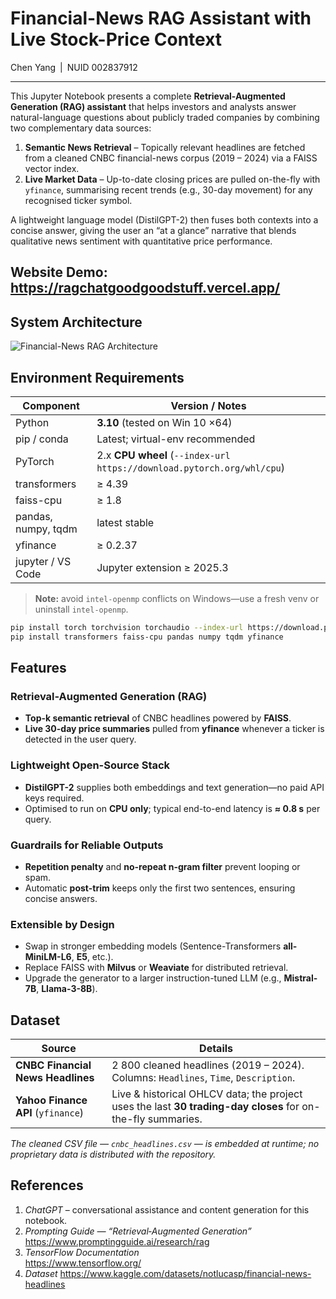 # Financial-News RAG Assistant with Live Stock-Price Context  
Chen Yang | NUID 002837912  

---
This Jupyter Notebook presents a complete **Retrieval-Augmented Generation (RAG) assistant** that helps investors and analysts answer natural-language questions about publicly traded companies by combining two complementary data sources:

1. **Semantic News Retrieval** – Topically relevant headlines are fetched from a cleaned CNBC financial-news corpus (2019 – 2024) via a FAISS vector index.  
2. **Live Market Data** – Up-to-date closing prices are pulled on-the-fly with `yfinance`, summarising recent trends (e.g., 30-day movement) for any recognised ticker symbol.

A lightweight language model (DistilGPT-2) then fuses both contexts into a concise answer, giving the user an “at a glance” narrative that blends qualitative news sentiment with quantitative price performance.
## Website Demo: https://ragchatgoodgoodstuff.vercel.app/
## System Architecture

![Financial-News RAG Architecture](images/Arch.drawio.png)

## Environment Requirements

| Component | Version / Notes |
|-----------|-----------------|
| Python    | **3.10** (tested on Win 10 ×64) |
| pip / conda | Latest; virtual-env recommended |
| PyTorch   | 2.x **CPU wheel** (`--index-url https://download.pytorch.org/whl/cpu`) |
| transformers | ≥ 4.39 |
| faiss-cpu | ≥ 1.8 |
| pandas, numpy, tqdm | latest stable |
| yfinance | ≥ 0.2.37 |
| jupyter / VS Code | Jupyter extension ≥ 2025.3 |

> **Note:** avoid `intel-openmp` conflicts on Windows—use a fresh venv or uninstall `intel-openmp`.

```bash
pip install torch torchvision torchaudio --index-url https://download.pytorch.org/whl/cpu
pip install transformers faiss-cpu pandas numpy tqdm yfinance
```

## Features

### Retrieval-Augmented Generation (RAG)
- **Top-k semantic retrieval** of CNBC headlines powered by **FAISS**.  
- **Live 30-day price summaries** pulled from **yfinance** whenever a ticker is detected in the user query.

### Lightweight Open-Source Stack
- **DistilGPT-2** supplies both embeddings and text generation—no paid API keys required.  
- Optimised to run on **CPU only**; typical end-to-end latency is **≈ 0.8 s** per query.

### Guardrails for Reliable Outputs
- **Repetition penalty** and **no-repeat n-gram filter** prevent looping or spam.  
- Automatic **post-trim** keeps only the first two sentences, ensuring concise answers.

### Extensible by Design
- Swap in stronger embedding models (Sentence-Transformers **all-MiniLM-L6**, **E5**, etc.).  
- Replace FAISS with **Milvus** or **Weaviate** for distributed retrieval.  
- Upgrade the generator to a larger instruction-tuned LLM (e.g., **Mistral-7B**, **Llama-3-8B**).

## Dataset

| Source | Details |
|--------|---------|
| **CNBC Financial News Headlines** | 2 800 cleaned headlines (2019 – 2024). Columns: `Headlines`, `Time`, `Description`. |
| **Yahoo Finance API** (`yfinance`) | Live & historical OHLCV data; the project uses the last **30 trading-day closes** for on-the-fly summaries. |

*The cleaned CSV file — `cnbc_headlines.csv` — is embedded at runtime; no proprietary data is distributed with the repository.*

## References  

1. *ChatGPT* – conversational assistance and content generation for this notebook.  
2. *Prompting Guide — “Retrieval‑Augmented Generation”*  
   <https://www.promptingguide.ai/research/rag>  
3. *TensorFlow Documentation*  
   <https://www.tensorflow.org/>
4. *Dataset*
   <https://www.kaggle.com/datasets/notlucasp/financial-news-headlines>




